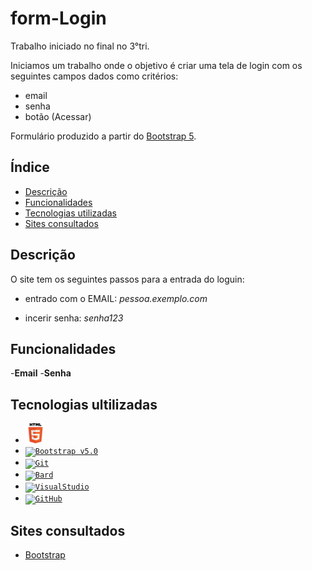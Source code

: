 # form-Login

Trabalho iniciado no final no 3°tri.

Iniciamos um trabalho onde o objetivo é criar uma tela de login com os seguintes campos dados como 
critérios:
* email
* senha
* botão (Acessar)

Formulário produzido a partir do [Bootstrap 5](https://getbootstrap.com/).

## Índice 
* [Descrição](#descrição)
* [Funcionalidades](#funcionalidades)
* [Tecnologias utilizadas](#tecnologias-utilizadas)
* [Sites consultados](#Sites-consultados)

## Descrição

O site tem os seguintes passos para a entrada do loguin:

* entrado com o EMAIL: *pessoa.exemplo.com*

* incerir senha: *senha123*

## Funcionalidades

-**Email**
-**Senha**

## Tecnologias ultilizadas

* [<code><img height="32" src="https://raw.githubusercontent.com/github/explore/80688e429a7d4ef2fca1e82350fe8e3517d3494d/topics/html/html.png" alt="HTML5"/></code>](https://developer.mozilla.org/pt-BR/docs/Web/HTML)
* [<code><img height="32" src="https://upload.wikimedia.org/wikipedia/commons/thumb/b/b2/Bootstrap_logo.svg/1200px-Bootstrap_logo.svg.png" alt="Bootstrap v5.0"/></code>](https://getbootstrap.com/docs/5.0/getting-started/introduction/)
* [<code><img height="32" src="https://www.malwarebytes.com/wp-content/uploads/sites/2/2023/01/asset_upload_file97293_255583.jpg" alt="Git"/></code>](https://git-scm.com/)
* [<code><img height="32" src="https://blog.netscandigital.com/wp-content/uploads/2023/07/O-que-e-o-Google-Bard.png" alt="Bard"/></code>](https://bard.google.com/chat?hl=pt)
* [<code><img height="32" src="https://img.shields.io/badge/VSCode-0078D4?style=for-the-badge&logo=visual%20studio%20code&logoColor=white" alt="VisualStudio"/></code>](https://code.visualstudio.com/)
* [<code><img height="32" src="https://img.shields.io/badge/GitHub-100000?style=for-the-badge&logo=github&logoColor=white" alt="GitHub"/></code>](https://github.com/)

## Sites consultados

* [Bootstrap](https://getbootstrap.com/docs/5.3/forms/checks-radios/#radios)


